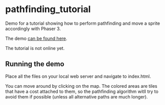# pathfinding_tutorial

 Demo for a tutorial showing how to perform pathfinding and move a sprite accordingly with Phaser 3.
 
 The demo [can be found here](https://pathfinding-demo.herokuapp.com/).
 
 The tutorial is not online yet.
 
 ## Running the demo ##
 
 Place all the files on your local web server and navigate to index.html.

You can move around by clicking on the map. The colored areas are tiles that have a cost attached to them, so the pathfinding algorithm witll try to avoid them if possible (unless all alternative paths are much longer). 

